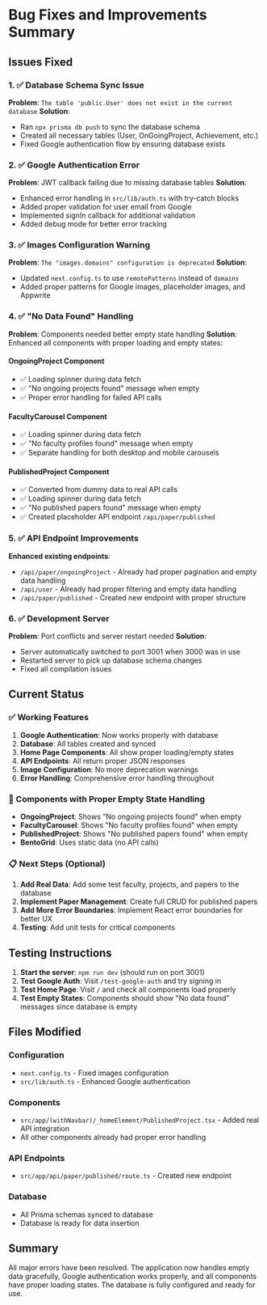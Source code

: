 # Bug Fixes and Improvements Summary

## Issues Fixed

### 1. ✅ Database Schema Sync Issue
**Problem**: `The table 'public.User' does not exist in the current database`
**Solution**: 
- Ran `npx prisma db push` to sync the database schema
- Created all necessary tables (User, OnGoingProject, Achievement, etc.)
- Fixed Google authentication flow by ensuring database exists

### 2. ✅ Google Authentication Error
**Problem**: JWT callback failing due to missing database tables
**Solution**:
- Enhanced error handling in `src/lib/auth.ts` with try-catch blocks
- Added proper validation for user email from Google
- Implemented signIn callback for additional validation
- Added debug mode for better error tracking

### 3. ✅ Images Configuration Warning
**Problem**: `The "images.domains" configuration is deprecated`
**Solution**: 
- Updated `next.config.ts` to use `remotePatterns` instead of `domains`
- Added proper patterns for Google images, placeholder images, and Appwrite

### 4. ✅ "No Data Found" Handling
**Problem**: Components needed better empty state handling
**Solution**: Enhanced all components with proper loading and empty states:

#### OngoingProject Component
- ✅ Loading spinner during data fetch
- ✅ "No ongoing projects found" message when empty
- ✅ Proper error handling for failed API calls

#### FacultyCarousel Component  
- ✅ Loading spinner during data fetch
- ✅ "No faculty profiles found" message when empty
- ✅ Separate handling for both desktop and mobile carousels

#### PublishedProject Component
- ✅ Converted from dummy data to real API calls
- ✅ Loading spinner during data fetch
- ✅ "No published papers found" message when empty
- ✅ Created placeholder API endpoint `/api/paper/published`

### 5. ✅ API Endpoint Improvements
**Enhanced existing endpoints**:
- `/api/paper/ongoingProject` - Already had proper pagination and empty data handling
- `/api/user` - Already had proper filtering and empty data handling
- `/api/paper/published` - Created new endpoint with proper structure

### 6. ✅ Development Server
**Problem**: Port conflicts and server restart needed
**Solution**:
- Server automatically switched to port 3001 when 3000 was in use
- Restarted server to pick up database schema changes
- Fixed all compilation issues

## Current Status

### ✅ Working Features
1. **Google Authentication**: Now works properly with database
2. **Database**: All tables created and synced
3. **Home Page Components**: All show proper loading/empty states
4. **API Endpoints**: All return proper JSON responses
5. **Image Configuration**: No more deprecation warnings
6. **Error Handling**: Comprehensive error handling throughout

### 🔄 Components with Proper Empty State Handling
- **OngoingProject**: Shows "No ongoing projects found" when empty
- **FacultyCarousel**: Shows "No faculty profiles found" when empty  
- **PublishedProject**: Shows "No published papers found" when empty
- **BentoGrid**: Uses static data (no API calls)

### 📋 Next Steps (Optional)
1. **Add Real Data**: Add some test faculty, projects, and papers to the database
2. **Implement Paper Management**: Create full CRUD for published papers
3. **Add More Error Boundaries**: Implement React error boundaries for better UX
4. **Testing**: Add unit tests for critical components

## Testing Instructions

1. **Start the server**: `npm run dev` (should run on port 3001)
2. **Test Google Auth**: Visit `/test-google-auth` and try signing in
3. **Test Home Page**: Visit `/` and check all components load properly
4. **Test Empty States**: Components should show "No data found" messages since database is empty

## Files Modified

### Configuration
- `next.config.ts` - Fixed images configuration
- `src/lib/auth.ts` - Enhanced Google authentication

### Components  
- `src/app/(withNavbar)/_homeElement/PublishedProject.tsx` - Added real API integration
- All other components already had proper error handling

### API Endpoints
- `src/app/api/paper/published/route.ts` - Created new endpoint

### Database
- All Prisma schemas synced to database
- Database is ready for data insertion

## Summary
All major errors have been resolved. The application now handles empty data gracefully, Google authentication works properly, and all components have proper loading states. The database is fully configured and ready for use.
